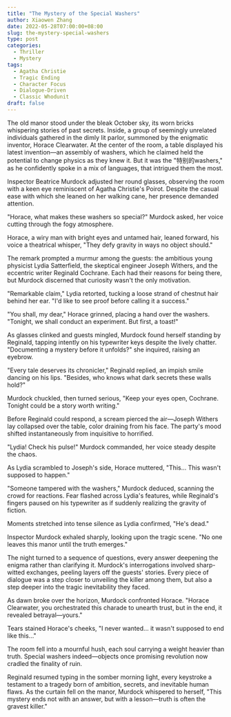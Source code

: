 ```yaml
---
title: "The Mystery of the Special Washers"
author: Xiaowen Zhang
date: 2022-05-28T07:00:00+08:00
slug: the-mystery-special-washers
type: post
categories:
  - Thriller
  - Mystery
tags:
  - Agatha Christie
  - Tragic Ending
  - Character Focus
  - Dialogue-Driven
  - Classic Whodunit
draft: false
---
```


The old manor stood under the bleak October sky, its worn bricks whispering stories of past secrets. Inside, a group of seemingly unrelated individuals gathered in the dimly lit parlor, summoned by the enigmatic inventor, Horace Clearwater. At the center of the room, a table displayed his latest invention—an assembly of washers, which he claimed held the potential to change physics as they knew it. But it was the "特别的washers," as he confidently spoke in a mix of languages, that intrigued them the most.

Inspector Beatrice Murdock adjusted her round glasses, observing the room with a keen eye reminiscent of Agatha Christie's Poirot. Despite the casual ease with which she leaned on her walking cane, her presence demanded attention.

"Horace, what makes these washers so special?" Murdock asked, her voice cutting through the fogy atmosphere.

Horace, a wiry man with bright eyes and untamed hair, leaned forward, his voice a theatrical whisper, "They defy gravity in ways no object should."

The remark prompted a murmur among the guests: the ambitious young physicist Lydia Satterfield, the skeptical engineer Joseph Withers, and the eccentric writer Reginald Cochrane. Each had their reasons for being there, but Murdock discerned that curiosity wasn't the only motivation.

"Remarkable claim," Lydia retorted, tucking a loose strand of chestnut hair behind her ear. "I'd like to see proof before calling it a success."

"You shall, my dear," Horace grinned, placing a hand over the washers. "Tonight, we shall conduct an experiment. But first, a toast!"

As glasses clinked and guests mingled, Murdock found herself standing by Reginald, tapping intently on his typewriter keys despite the lively chatter. "Documenting a mystery before it unfolds?" she inquired, raising an eyebrow.

"Every tale deserves its chronicler," Reginald replied, an impish smile dancing on his lips. "Besides, who knows what dark secrets these walls hold?"

Murdock chuckled, then turned serious, "Keep your eyes open, Cochrane. Tonight could be a story worth writing."

Before Reginald could respond, a scream pierced the air—Joseph Withers lay collapsed over the table, color draining from his face. The party's mood shifted instantaneously from inquisitive to horrified.

"Lydia! Check his pulse!" Murdock commanded, her voice steady despite the chaos.

As Lydia scrambled to Joseph's side, Horace muttered, "This... This wasn't supposed to happen."

"Someone tampered with the washers," Murdock deduced, scanning the crowd for reactions. Fear flashed across Lydia's features, while Reginald's fingers paused on his typewriter as if suddenly realizing the gravity of fiction.

Moments stretched into tense silence as Lydia confirmed, "He's dead."

Inspector Murdock exhaled sharply, looking upon the tragic scene. "No one leaves this manor until the truth emerges."

The night turned to a sequence of questions, every answer deepening the enigma rather than clarifying it. Murdock's interrogations involved sharp-witted exchanges, peeling layers off the guests' stories. Every piece of dialogue was a step closer to unveiling the killer among them, but also a step deeper into the tragic inevitability they faced.

As dawn broke over the horizon, Murdock confronted Horace. "Horace Clearwater, you orchestrated this charade to unearth trust, but in the end, it revealed betrayal—yours."

Tears stained Horace's cheeks, "I never wanted... it wasn't supposed to end like this..."

The room fell into a mournful hush, each soul carrying a weight heavier than truth. Special washers indeed—objects once promising revolution now cradled the finality of ruin.

Reginald resumed typing in the somber morning light, every keystroke a testament to a tragedy born of ambition, secrets, and inevitable human flaws. As the curtain fell on the manor, Murdock whispered to herself, "This mystery ends not with an answer, but with a lesson—truth is often the gravest killer."